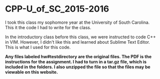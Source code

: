 # CPP-U_of_SC_2015-2016

I took this class my sophomore year at the University of South Carolina. This it the code I had to write for the class.

In the introductory class before this class, we were instructed to code C++ in VIM. However, I didn't like this and learned about Sublime Text Editor. This is what I used for this code.

**Any files labeled hw#testdirectory are the original files. The PDF is the instructions for the assignment. I had to turn in a tar.gz file, which is included in the folders. I also unzipped the file so that the files may be viewable on this website.**
